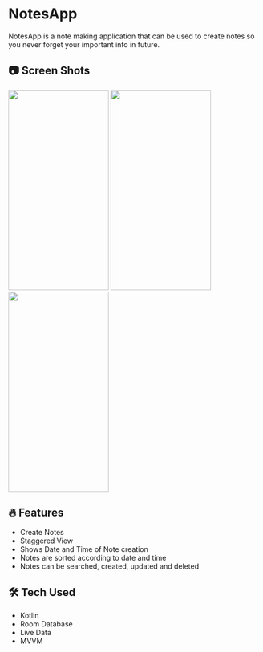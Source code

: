 # NotesApp
 NotesApp is a note making application that can be used to create notes so you never forget your important info in future.

## 📷 Screen Shots
<img src="https://user-images.githubusercontent.com/94643962/213021896-28938716-eb6f-4e9f-8586-9d8fcacde006.jpeg" width="200" height="400"/> <img src="https://user-images.githubusercontent.com/94643962/213021954-a6828076-9736-49db-9cee-cfc2bfbf11a0.jpeg" width="200" height="400"/> <img src="https://user-images.githubusercontent.com/94643962/213022037-61d51842-129e-475e-8a88-42d7bc76eeef.jpeg" width="200" height="400"/> 

## 🔥 Features
 - Create Notes
 - Staggered View
 - Shows Date and Time of Note creation
 - Notes are sorted according to date and time
 - Notes can be searched, created, updated and deleted
 
  ## 🛠 Tech Used
- Kotlin
- Room Database
- Live Data
- MVVM

